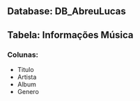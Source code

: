 ## Database: DB_AbreuLucas 

## Tabela: Informações Música

### Colunas: 
- Titulo
- Artista
- Album
- Genero 
